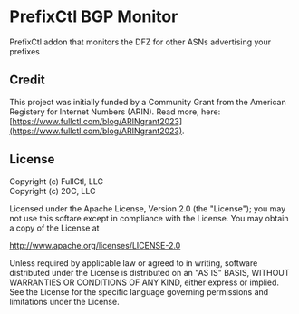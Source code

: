 # PrefixCtl BGP Monitor

PrefixCtl addon that monitors the DFZ for other ASNs advertising your prefixes

## Credit

This project was initially funded by a Community Grant from the American Registery for Internet Numbers (ARIN). Read more, here: [https://www.fullctl.com/blog/ARINgrant2023](https://www.fullctl.com/blog/ARINgrant2023).

## License

Copyright (c) FullCtl, LLC  
Copyright (c) 20C, LLC

Licensed under the Apache License, Version 2.0 (the "License");
you may not use this softare except in compliance with the License.
You may obtain a copy of the License at

   http://www.apache.org/licenses/LICENSE-2.0

Unless required by applicable law or agreed to in writing, software
distributed under the License is distributed on an "AS IS" BASIS,
WITHOUT WARRANTIES OR CONDITIONS OF ANY KIND, either express or implied.
See the License for the specific language governing permissions and
limitations under the License.